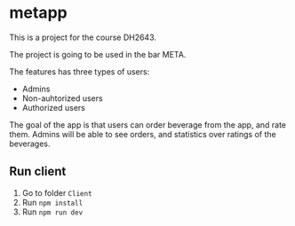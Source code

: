 # metapp

This is a project for the course DH2643.

The project is going to be used in the bar META.

The features has three types of users: 
- Admins 
- Non-auhtorized users
- Authorized users 

The goal of the app is that users can order beverage from the app, and rate them. 
Admins will be able to see orders, and statistics over ratings of the beverages. 

## Run client
1. Go to folder `Client` 
2. Run `npm install`
3. Run `npm run dev` 
